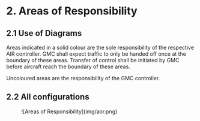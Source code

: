# 2. Areas of Responsibility
## 2.1 Use of Diagrams
Areas indicated in a solid colour are the sole responsibility of the respective AIR controller. GMC shall expect traffic to only be handed off once at the boundary of these areas. Transfer of control shall be initiated by GMC before aircraft reach the boundary of these areas.

Uncoloured areas are the responsibility of the GMC controller.

## 2.2 All configurations
<figure markdown>
![Areas of Responsibility](img/aor.png)
</figure>